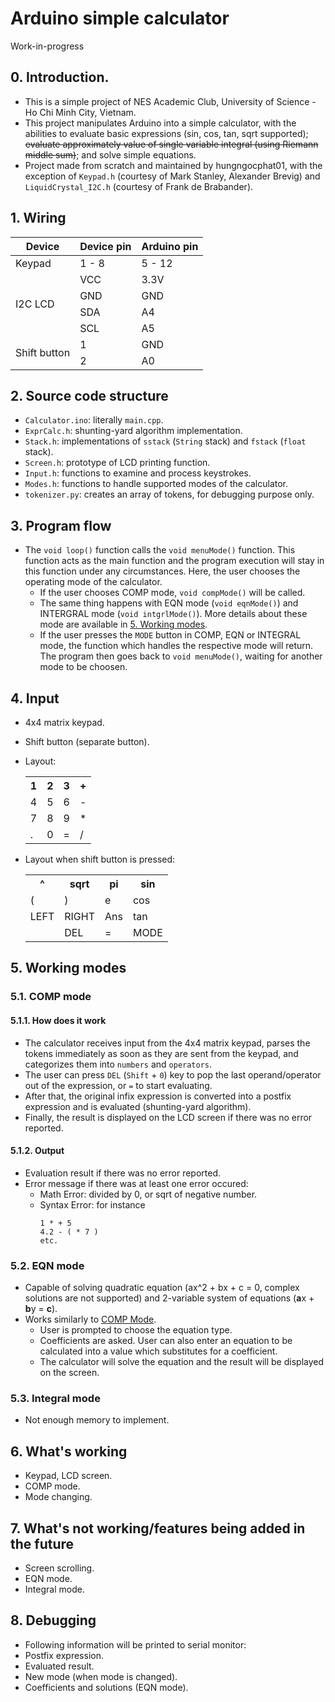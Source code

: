 # Arduino simple calculator
Work-in-progress

## 0. Introduction.
- This is a simple project of NES Academic Club, University of Science - Ho Chi Minh City, Vietnam.
- This project manipulates Arduino into a simple calculator, with the abilities to evaluate basic expressions (sin, cos, tan, sqrt supported); ~~evaluate approximately value of single variable integral (using Riemann middle sum)~~; and solve simple equations.
- Project made from scratch and maintained by hungngocphat01, with the exception of ``Keypad.h`` (courtesy of Mark Stanley, Alexander Brevig) and ``LiquidCrystal_I2C.h`` (courtesy of Frank de Brabander).

## 1. Wiring
<table class="tg">
<thead>
  <tr>
    <th class="tg-1wig">Device</th>
    <th class="tg-1wig">Device pin</th>
    <th class="tg-1wig">Arduino pin</th>
  </tr>
</thead>
<tbody>
  <tr>
    <td class="tg-1wig">Keypad</td>
    <td class="tg-0lax">1 - 8</td>
    <td class="tg-0lax">5 - 12</td>
  </tr>
  <tr>
    <td class="tg-1wig" rowspan="4">I2C LCD</td>
    <td class="tg-0lax">VCC</td>
    <td class="tg-0lax">3.3V</td>
  </tr>
  <tr>
    <td class="tg-0lax">GND</td>
    <td class="tg-0lax">GND</td>
  </tr>
  <tr>
    <td class="tg-0lax">SDA</td>
    <td class="tg-0lax">A4</td>
  </tr>
  <tr>
    <td class="tg-0lax">SCL</td>
    <td class="tg-0lax">A5</td>
  </tr>
  <tr>
    <td class="tg-1wig" rowspan="2">Shift button</td>
    <td class="tg-0lax">1</td>
    <td class="tg-0lax">GND</td>
  </tr>
  <tr>
    <td class="tg-0lax">2</td>
    <td class="tg-0lax">A0</td>
  </tr>
</tbody>
</table>

## 2. Source code structure
- ``Calculator.ino``: literally ``main.cpp``.
- ``ExprCalc.h``: shunting-yard algorithm implementation.
- ``Stack.h``: implementations of ``sstack`` (``String`` stack) and ``fstack`` (``float`` stack).
- ``Screen.h``: prototype of LCD printing function.
- ``Input.h``: functions to examine and process keystrokes.
- ``Modes.h``: functions to handle supported modes of the calculator.
- ``tokenizer.py``: creates an array of tokens, for debugging purpose only.

## 3. Program flow
- The ``void loop()`` function calls the ``void menuMode()`` function. This function acts as the main function and the program execution will stay in this function under any circumstances. Here, the user chooses the operating mode of the calculator.
  - If the user chooses COMP mode, ``void compMode()`` will be called.
  - The same thing happens with EQN mode (``void eqnMode()``) and INTERGRAL mode (``void intgrlMode()``). More details about these mode are available in [5. Working modes](#51-comp-mode).
  - If the user presses the ``MODE`` button in COMP, EQN or INTEGRAL mode, the function which handles the respective mode will return. The program then goes back to ``void menuMode()``, waiting for another mode to be choosen.

## 4. Input
- 4x4 matrix keypad.
- Shift button (separate button).
- Layout:
  <table class="tg">
    <tbody>
    <tr>
      <th class="tg-0lax">1</th>
      <th class="tg-0lax">2</th>
      <th class="tg-0lax">3</th>
      <th class="tg-0lax">+</th>
    </tr>
    <tr>
      <td class="tg-0lax">4</td>
      <td class="tg-0lax">5</td>
      <td class="tg-0lax">6</td>
      <td class="tg-0lax">-</td>
    </tr>
    <tr>
      <td class="tg-0lax">7</td>
      <td class="tg-0lax">8</td>
      <td class="tg-0lax">9</td>
      <td class="tg-0lax">*</td>
    </tr>
    <tr>
      <td class="tg-0lax">.</td>
      <td class="tg-0lax">0</td>
      <td class="tg-0lax">=</td>
      <td class="tg-0lax">/</td>
    </tr>
  </tbody>
  </table>

- Layout when shift button is pressed:
  <table class="tg">
  <tbody>
    <tr>
      <th class="tg-0lax">^</th>
      <th class="tg-0lax">sqrt</th>
      <th class="tg-0lax">pi</th>
      <th class="tg-0lax">sin</th>
    </tr>
    <tr>
      <td class="tg-0lax">(</td>
      <td class="tg-0lax">)</td>
      <td class="tg-0lax">e</td>
      <td class="tg-0lax">cos</td>
    </tr>
    <tr>
      <td class="tg-0lax">LEFT</td>
      <td class="tg-0lax">RIGHT</td>
      <td class="tg-0lax">Ans</td>
      <td class="tg-0lax">tan</td>
    </tr>
    <tr>
      <td class="tg-0lax"></td>
      <td class="tg-0lax">DEL</td>
      <td class="tg-0lax">=</td>
      <td class="tg-0lax">MODE</td>
    </tr>
  </tbody>
  </table>

## 5. Working modes
### 5.1. COMP mode

#### 5.1.1. How does it work
- The calculator receives input from the 4x4 matrix keypad, parses the tokens immediately as soon as they are sent from the keypad, and categorizes them into ``numbers`` and ``operators``.
- The user can press ``DEL`` (``Shift`` + ``0``) key to pop the last operand/operator out of the expression, or ``=`` to start evaluating.
- After that, the original infix expression is converted into a postfix expression and is evaluated (shunting-yard algorithm).
- Finally, the result is displayed on the LCD screen if there was no error reported.

#### 5.1.2. Output
- Evaluation result if there was no error reported.
- Error message if there was at least one error occured:
  - Math Error: divided by 0, or sqrt of negative number.
  - Syntax Error: for instance
    ```
    1 * + 5
    4.2 - ( * 7 )
    etc.
    ```
### 5.2. EQN mode
- Capable of solving quadratic equation (ax^2 + bx + c = 0, complex solutions are not supported) and 2-variable system of equations (**a**x + **b**y = **c**).
- Works similarly to [COMP Mode](#51-comp-mode).
  - User is prompted to choose the equation type.
  - Coefficients are asked. User can also enter an equation to be calculated into a value which substitutes for a coefficient.
  - The calculator will solve the equation and the result will be displayed on the screen.
### 5.3. Integral mode
- Not enough memory to implement.

## 6. What's working
- Keypad, LCD screen.
- COMP mode.
- Mode changing.

## 7. What's not working/features being added in the future
- Screen scrolling.
- EQN mode.
- Integral mode.

## 8. Debugging
- Following information will be printed to serial monitor:
 - Postfix expression.
 - Evaluated result.
 - New mode (when mode is changed).
 - Coefficients and solutions (EQN mode).
